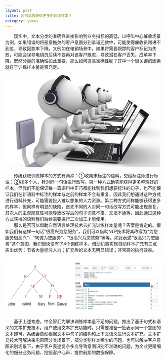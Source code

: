 ```yaml
---
layout: post
title: 如何高效获得更多的训练样本？
category: ynews
---
```


&emsp;&emsp;现实中，文本分类的准确性直接影响到业务指标的高低，以呼叫中心催收场景为例，如果错误的将恶意拖欠的客户意图分到承诺还款中，可能使得催收员跟进不到位，导致回款率下降。又例如在电销场景中，如果将需要跟踪的客户标记为失败，可能会误导电销员后续不要再对该客户跟进，导致潜在客户丢失，成单率下降。既然分类的准确性如此重要，那么如何提高准确性呢？其中一个很关键的因素就在于训练样本量是否充足。             

<div align="center">
<img width="500" height="300" src="https://raw.githubusercontent.com/carrylaw/IMG/master/img/sucai57.jpg" /> 
</div> 

&emsp;&emsp;传统获取训练样本的方式有两种：①收集未标注的语料，交给标注师进行标注；②找多个人，针对同一句话进行改写。第一种方式确实能获得更多整理好的样本，但我们不能保证每一篇语料中正巧都能找到我们想要标注的句子，也不能保证我们在新语料中标注的样本与之前的样本不会有重复，因此我们想通过这种方式进行语料补充，可能需要投入难以想象的人力资源。第二种方式同样能够获得更多的样本，但同样有明显的缺陷，首先不同的人对同一句话改写方式可能出现重复，其次人的主观随意性可能导致改写后的句子词意不搭、文法不通等，因此通过这种方式获得的语料我们后续需要进行二次加工才能使用。             
&emsp;&emsp;那么是否可以借助自然语言处理技术去扩充训练样本量呢？答案是肯定的。假如我们有这样一句话“很高兴为您服务”，我们可以借助NLP技术将其改写为“为您服务很高兴”、“竭诚为您服务”、“很高兴为您效劳”等等。如此表述“很高兴为您服务”这个意图，我们很快便有了4个训练样本。借助机器实现自动样本扩充有三点突出优势：节省大量标注人力；扩充后的文本无明显错误；非常高的执行效率。         

<div align="center">
<img width="500" height="180" src="https://raw.githubusercontent.com/carrylaw/IMG/master/img/sucai58.png" /> 
</div> 

&emsp;&emsp;基于上述考虑，中金智汇为解决训练样本量不足的问题，推出了基于句式和语义的文本扩充技术。用户使用文本扩充功能时，只需要准备一批表示同一个意图的文本即可，系统会自动根据文本中句子的结构和上下文语义进行文本扩充。文本扩充技术可解决来电原因分类场景下，部分类别样本稀少的问题，也可以解决客户意图识别场景下，由于客户表述复杂多变导致意图识别不准确的问题，为企业更精细化的细分业务问题、挖掘客户心声，提供前期的数据保障。          